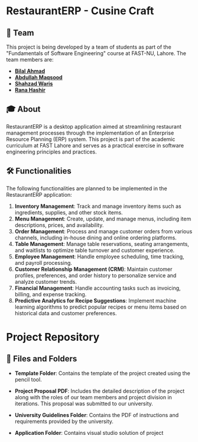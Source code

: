 # RestaurantERP - Cusine Craft

## 🚀 Team
This project is being developed by a team of students as part of the "Fundamentals of Software Engineering" course at FAST-NU, Lahore. The team members are:

- [**Bilal Ahmad**](https://github.com/ahmddbilall)
- [**Abdullah Maqsood**](https://github.com/abdullah-2k3)
- [**Shahzad Waris**](https://github.com/meshahzad92)
- [**Rana Hashir**](https://github.com/RanaHashir0)

## 🎓 About
RestaurantERP is a desktop application aimed at streamlining restaurant management processes through the implementation of an Enterprise Resource Planning (ERP) system. This project is part of the academic curriculum at FAST Lahore and serves as a practical exercise in software engineering principles and practices.

## 🛠️ Functionalities
The following functionalities are planned to be implemented in the RestaurantERP application:

1. **Inventory Management**: Track and manage inventory items such as ingredients, supplies, and other stock items.
2. **Menu Management**: Create, update, and manage menus, including item descriptions, prices, and availability.
3. **Order Management**: Process and manage customer orders from various channels, including in-house dining and online ordering platforms.
4. **Table Management**: Manage table reservations, seating arrangements, and waitlists to optimize table turnover and customer experience.
5. **Employee Management**: Handle employee scheduling, time tracking, and payroll processing.
6. **Customer Relationship Management (CRM)**: Maintain customer profiles, preferences, and order history to personalize service and analyze customer trends.
7. **Financial Management**: Handle accounting tasks such as invoicing, billing, and expense tracking.
8. **Predictive Analytics for Recipe Suggestions**: Implement machine learning algorithms to predict popular recipes or menu items based on historical data and customer preferences.


 
# Project Repository

## 📁 Files and Folders

- **Template Folder**: Contains the template of the project created using the pencil tool.
  
- **Project Proposal PDF**: Includes the detailed description of the project along with the roles of our team members and project division in iterations. This proposal was submitted to our university.

- **University Guidelines Folder**: Contains the PDF of instructions and requirements provided by the university.

- **Application Folder**: Contains visual studio solution of project 

